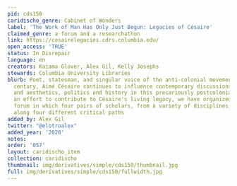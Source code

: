 ```yaml
---
pid: cds150
caridischo_genre: Cabinet of Wonders
label: 'The Work of Man Has Only Just Begun: Legacies of Césaire'
claimed_genre: a forum and a researchathon
link: https://cesairelegacies.cdrs.columbia.edu/
open_access: 'TRUE'
status: In Disrepair
language: en
creators: Kaiama Glover, Alex Gil, Kelly Josephs
stewards: Columbia University Libraries
blurb: Poet, statesman, and singular voice of the anti-colonial movements of the 20th
  century, Aimé Césaire continues to influence contemporary discussions of ethics
  and aesthetics, politics and history in this precariously postcolonial world. In
  an effort to contribute to Césaire's living legacy, we have organized an online
  forum in which four pairs of scholars, from a variety of disciplines, offer reflections
  along four different critical paths
added_by: Alex Gil
twitter: "@elotroalex"
added_year: '2020'
notes:
order: '057'
layout: caridischo_item
collection: caridischo
thumbnail: img/derivatives/simple/cds150/thumbnail.jpg
full: img/derivatives/simple/cds150/fullwidth.jpg
---
```


